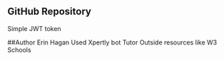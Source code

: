 ## GitHub Repository
Simple JWT token 

##Author
Erin Hagan
Used Xpertly bot
Tutor
Outside resources like W3 Schools

